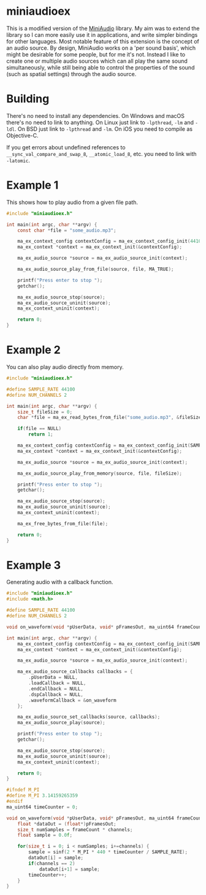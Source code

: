# miniaudioex
This is a modified version of the [MiniAudio](https://github.com/mackron/miniaudio) library. My aim was to extend the library so I can more easily use it in applications, and write simpler bindings for other languages. Most notable feature of this extension is the concept of an audio source. By design, MiniAudio works on a 'per sound basis', which might be desirable for some people, but for me it's not. Instead I like to create one or multiple audio sources which can all play the same sound simultaneously, while still being able to control the properties of the sound (such as spatial settings) through the audio source.

# Building
There's no need to install any dependencies. On Windows and macOS there's no need to link to  anything. On Linux just link to `-lpthread`, `-lm` and `-ldl`. On BSD just link to `-lpthread` and `-lm`. On iOS you need to compile as Objective-C.

If you get errors about undefined references to `__sync_val_compare_and_swap_8`, `__atomic_load_8`, etc. you need to link with `-latomic`.

# Example 1
This shows how to play audio from a given file path.
```c
#include "miniaudioex.h"

int main(int argc, char **argv) {
    const char *file = "some_audio.mp3";

    ma_ex_context_config contextConfig = ma_ex_context_config_init(44100, 2);
    ma_ex_context *context = ma_ex_context_init(&contextConfig);

    ma_ex_audio_source *source = ma_ex_audio_source_init(context);

    ma_ex_audio_source_play_from_file(source, file, MA_TRUE);

    printf("Press enter to stop ");
    getchar();

    ma_ex_audio_source_stop(source);
    ma_ex_audio_source_uninit(source);
    ma_ex_context_uninit(context);

    return 0;
}
```
# Example 2
You can also play audio directly from memory.
```c
#include "miniaudioex.h"

#define SAMPLE_RATE 44100
#define NUM_CHANNELS 2

int main(int argc, char **argv) {
    size_t fileSize = 0;
    char *file = ma_ex_read_bytes_from_file("some_audio.mp3", &fileSize);

    if(file == NULL)
        return 1;

    ma_ex_context_config contextConfig = ma_ex_context_config_init(SAMPLE_RATE, NUM_CHANNELS);
    ma_ex_context *context = ma_ex_context_init(&contextConfig);

    ma_ex_audio_source *source = ma_ex_audio_source_init(context);

    ma_ex_audio_source_play_from_memory(source, file, fileSize);

    printf("Press enter to stop ");
    getchar();

    ma_ex_audio_source_stop(source);
    ma_ex_audio_source_uninit(source);
    ma_ex_context_uninit(context);

    ma_ex_free_bytes_from_file(file);

    return 0;
}
```
# Example 3
Generating audio with a callback function.
```c
#include "miniaudioex.h"
#include <math.h>

#define SAMPLE_RATE 44100
#define NUM_CHANNELS 2

void on_waveform(void *pUserData, void* pFramesOut, ma_uint64 frameCount, ma_uint32 channels);

int main(int argc, char **argv) {
    ma_ex_context_config contextConfig = ma_ex_context_config_init(SAMPLE_RATE, NUM_CHANNELS);
    ma_ex_context *context = ma_ex_context_init(&contextConfig);

    ma_ex_audio_source *source = ma_ex_audio_source_init(context);

    ma_ex_audio_source_callbacks callbacks = {
        .pUserData = NULL,
        .loadCallback = NULL,
        .endCallback = NULL,
        .dspCallback = NULL,
        .waveformCallback = &on_waveform
    };

    ma_ex_audio_source_set_callbacks(source, callbacks);
    ma_ex_audio_source_play(source);

    printf("Press enter to stop ");
    getchar();

    ma_ex_audio_source_stop(source);
    ma_ex_audio_source_uninit(source);
    ma_ex_context_uninit(context);

    return 0;
}

#ifndef M_PI
#define M_PI 3.14159265359
#endif
ma_uint64 timeCounter = 0;

void on_waveform(void *pUserData, void* pFramesOut, ma_uint64 frameCount, ma_uint32 channels) {
    float *dataOut = (float*)pFramesOut;
    size_t numSamples = frameCount * channels;
    float sample = 0.0f;

    for(size_t i = 0; i < numSamples; i+=channels) {
        sample = sinf(2 * M_PI * 440 * timeCounter / SAMPLE_RATE);
        dataOut[i] = sample;
        if(channels == 2)
            dataOut[i+1] = sample;
        timeCounter++;
    }
}
```